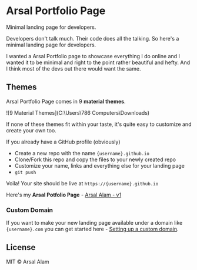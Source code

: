 # Arsal Portfolio Page

Minimal landing page for developers.

Developers don't talk much. Their code does all the talking. So here's a minimal landing page for developers.

I wanted a Arsal Portfolio page to showcase everything I do online and I wanted it to be minimal and right to the point rather beautiful and hefty. And I think most of the devs out there would want the same.

## Themes

Arsal Portfolio Page comes in 9 **material themes**.

![9 Material Themes](C:\Users\786 Computers\Downloads)

If none of these themes fit within your taste, it's quite easy to customize and create your own too. 


If you already have a GitHub profile (obviously)

* Create a new repo with the name `{username}.github.io`
* Clone/Fork this repo and copy the files to your newly created repo
* Customize your name, links and everything else for your landing page
* `git push`

Voila! Your site should be live at `https://{username}.github.io`

Here's my **Arsal Potfolio Page** - [Arsal Alam - v1](https://arsalalam21.github.io/)

### Custom Domain

If you want to make your new landing page available under a domain like `{username}.com` you can get started here - [Setting up a custom domain](https://help.github.com/articles/quick-start-setting-up-a-custom-domain/).

## License

MIT © Arsal Alam
